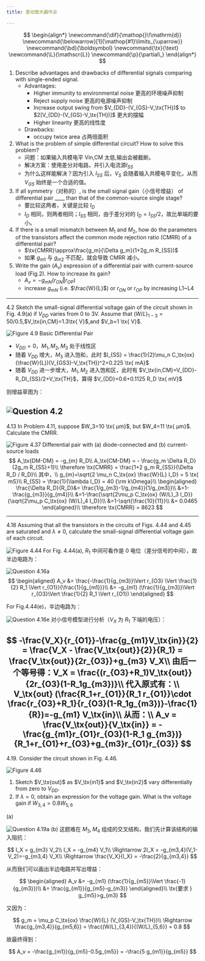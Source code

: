 ```yaml
---
title: 差动放大器作业

---
```


<!--more-->

$$
\begin{align*}
\newcommand{\dif}{\mathop{}\!\mathrm{d}}
\newcommand{\belowarrow}[1]{\mathop{#1}\limits_{\uparrow}}
\newcommand{\bd}{\boldsymbol}
\newcommand{\tx}{\text}
\newcommand{\L}{\mathscr{L}}
\newcommand{\p}{\partial\,}
\end{align*}
$$

1. Describe advantages and drawbacks of differential signals comparing with 
single-ended signal.
   * Advantages:
     * Higher immunity to environmental noise 更高的环境噪声抑制
     * Reject supply noise 更高的电源噪声抑制
     * Increase output swing from $V_{DD}-(V_{GS}-V_\tx{TH})$ to $2[V_{DD}-(V_{GS}-V_\tx{TH})]$ 更大的摆幅
     * Higher linearity 更高的线性度
   * Drawbacks:
     * occupy twice area 占两倍面积
2. What is the problem of simple differential circuit? How to solve this problem?
   * 问题：如果输入共模电平 Vin,CM 太低,输出会被截断。 
   * 解决方案：使用差分对电路，并引入电流源$I_{SS}$
   * 为什么这样能解决？因为引入 $I_{SS}$ 后，$V_S$ 会随着输入共模电平变化，从而 $V_{GS}$ 始终是一个合适的值。
3. If all symmetry（对称的）, is the small signal gain（小信号增益） of differential pair ____ than that of the common-source single stage?
   * 要比较这两者，关键是比较 $I_D$
   * $I_D$ 相同，则两者相同；$I_{SS}$ 相同，由于差分对的 $I_D=I_{SS}/2$，故比单端的要小。
4. If there is a small mismatch between $M_1$ and $M_2$, how do the parameters of the transistors affect the common mode rejection ratio (CMRR) of a differential pair?
   * $\tx{CMRR}\approx\frac{g_m}{\Delta g_m}(1+2g_m R_{SS})$
   * 如果 $g_{m1}$ 与 $g_{m2}$ 不匹配，就会导致 CMRR 减小。
5. Write the gain ($A_v$) expression of a differential pair with current-source load (Fig.2). How to increase its gain?
   * $A_v = -g_{mN}(r_{ON}\Vert r_{OP})$
   * increase $g_{mN}$ (i.e. $\frac{W}{L}$) or $r_{ON}$ or $r_{OP}$ by increasing L1~L4

---

4.2 Sketch the small-signal differential voltage gain of the circuit shown in Fig. 4.9(a) if $V_{DD}$ varies from 0 to 3V. Assume that $(W/L)_{1−3}=50/0.5$,$V_\tx{in,CM}=1.3\tx{ V}$,and $V_b=1 \tx{ V}$.

![Figure 4.9 Basic Differential Pair](images/Figure%204.9%20Basic%20Differential%20Pair.jpg)
* $V_{DD}=0$，$M_1,M_2,M_3$ 处于线性区
* 随着 $V_{DD}$ 增大，$M_3$ 进入饱和，此时 $I_{SS} = \frac{1}{2}\mu_n C_\tx{ox} (\frac{W}{L})(V_{GS3}-V_\tx{TH})^2=0.225 \tx{ mA}$
* 随着 $V_{DD}$ 进一步增大，$M_1,M_2$ 进入饱和区，此时有 $V_\tx{in,CM}=V_{DD}-R_DI_{SS}/2+V_\tx{TH}$，算得 $V_{DD}=0.6+0.1125 R_D \tx{ mV}$

则增益草图为：

![Question 4.2](images/Question%204.2.png)
---

4.13 In Problem 4.11, suppose $W_3=10 \tx{ μm}$, but $W_4=11 \tx{ μm}$. Calculate the CMRR.

![Figure 4.37 Differential pair with (a) diode-connected and (b) current-source loads](images/Figure%204.37%20Differential%20pair%20with%20(a)%20diode-connected%20and%20(b)%20current-source%20loads.jpg)
$$
A_\tx{DM-DM} = -g_{m} R_D\\
A_\tx{CM-DM} = - \frac{g_m \Delta R_D}{2g_m R_{SS}+1}\\
\therefore \tx{CMRR} = \frac{1+2 g_m R_{SS}}{\Delta R_D / R_D}\\
其中，\\
g_{m}=\sqrt{2 \mu_n C_\tx{ox} \frac{W}{L} I_D} = 5 \tx{ mS}\\
R_{SS} = \frac{1}{\lambda I_D} = 40 {\rm k\Omega}\\
\begin{aligned}
    \frac{\Delta R_D}{R_D}&= \frac{1/g_{m3}-1/g_{m4}}{1/g_{m3}}\\
    &=1-\frac{g_{m3}}{g_{m4}}\\
    &=1-\frac{\sqrt{2\mu_p C_\tx{ox} (W/L)_3 I_D}}{\sqrt{2\mu_p C_\tx{ox} (W/L)_4 I_D}}\\
    &=1-\sqrt{\frac{10}{11}}\\
    &= 0.0465
\end{aligned}\\
\therefore \tx{CMRR} = 8623
$$

---

4.18 Assuming that all the transistors in the circuits of Figs. 4.44 and 4.45 are saturated and $λ\neq 0$, calculate the small-signal differential voltage gain of each circuit.

![Figure 4.44](images/Figure%204.44.jpg)
For Fig. 4.44(a), $R_1$ 中间可看作是 0 电位（差分信号的中间），故半边电路为：

![Question 4.16a](images/Question%204.16a.PNG)
$$
\begin{aligned}
    A_v &= \frac{-\frac{1}{g_{m3}}\Vert r_{O3} \Vert \frac{1}{2} R_1 \Vert r_{O1}}{\frac{1}{g_{m1}}}\\
    &= -g_{m1} (\frac{1}{g_{m3}}\Vert r_{O3}\Vert \frac{1}{2} R_1 \Vert r_{O1})
\end{aligned}
$$

For Fig.4.44(e)，半边电路为：

![Question 4.16e](images/Question%204.16e.PNG)
对小信号模型进行分析（$V_X$ 为 $R_1$ 下端的电压）：

$$
-\frac{V_X}{r_{O1}}-\frac{g_{m1}V_\tx{in}}{2} = \frac{V_X - \frac{V_\tx{out}}{2}}{R_1} = \frac{V_\tx{out}}{2r_{O3}}+g_{m3} V_X\\
由后一个等号得：V_X = \frac{(r_{O3}+R_1)V_\tx{out}}{2r_{O3}(1-R_1g_{m3})}\\
代入原式有：\\
V_\tx{out} (\frac{R_1+r_{O1}}{R_1 r_{O1}}\cdot \frac{r_{O3}+R_1}{r_{O3}(1-R_1g_{m3})}-\frac{1}{R})=-g_{m1} V_\tx{in}\\
从而：\\
A_v = \frac{V_\tx{out}}{V_\tx{in}} = - \frac{g_{m1}r_{O1}r_{O3}(1-R_1 g_{m3})}{R_1+r_{O1}+r_{O3}+g_{m3}r_{O1}r_{O3}}
$$
---

4.19. Consider the circuit shown in Fig. 4.46.

![Figure 4.46](images/Figure%204.46.jpg)
1. Sketch $V_\tx{out}$ as $V_\tx{in1}$ and $V_\tx{in2}$ vary differentially from zero to $V_{DD}$.
2. If $λ=0$, obtain an expression for the voltage gain. What is the voltage gain if $W_{3,4}=0.8W_{5,6}$

(a)

![Question 4.19a](images/Question%204.19a.PNG)
(b) 这题难在 $M_3,M_4$ 组成的交叉结构，我们先计算该结构的输入阻抗：

$$
I_X = g_{m3} V_2\\
I_X = -g_{m4} V_1\\
\Rightarrow 2I_X = -g_{m3,4}(V_1-V_2)=-g_{m3,4} V_X\\
\Rightarrow \frac{V_X}{I_X} = -\frac{2}{g_{m3,4}}
$$

从而我们可以画出半边电路并写出增益：

$$
\begin{aligned}
  A_v &= -g_{m1} (\frac{1}{g_{m5}}\Vert \frac{-1}{g_{m3}})\\
  &= \frac{g_{m1}}{g_{m5}-g_{m3}}
\end{aligned}\\
\tx{要求 } g_{m5}>g_{m3}
$$

又因为：

$$
g_m = \mu_p C_\tx{ox} \frac{W}{L} (V_{GS}-V_\tx{TH})\\
\Rightarrow \frac{g_{m3,4}}{g_{m5,6}} = \frac{(W/L)_{3,4}}{(W/L)_{5,6}} = 0.8
$$

故最终得到：

$$
A_v = -\frac{g_{m1}}{g_{m5}-0.5g_{m5}} = -\frac{5 g_{m1}}{g_{m5}}
$$